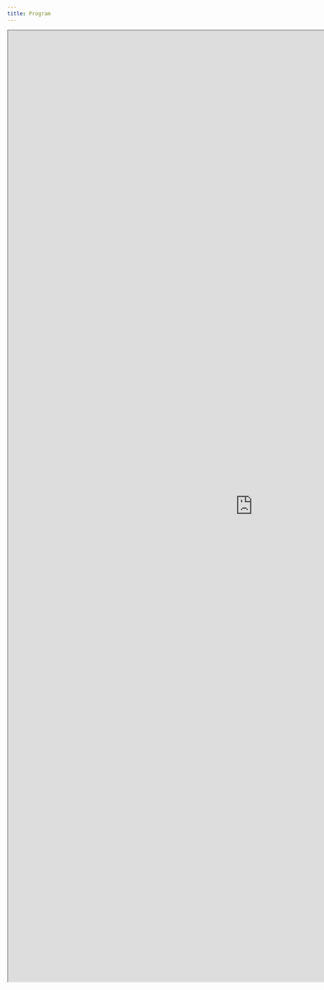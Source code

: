 ```yaml
---
title: Program
---
```


<iframe src="https://docs.google.com/spreadsheets/d/e/2PACX-1vRvTUG4EXAlr9r3LxsH-lPRavEbGHblWbMmtSsJ4UBaPOaZPW98dzzRVYYKWbglzCoBv9P13rGdlphZ/pubhtml?widget=true&amp;headers=false" scrolling="no" width="1130" height="2200" ></iframe>

<!-- <object data="/assets/test.pdf" width="1000" height="1000" type='application/pdf'></object> -->
 